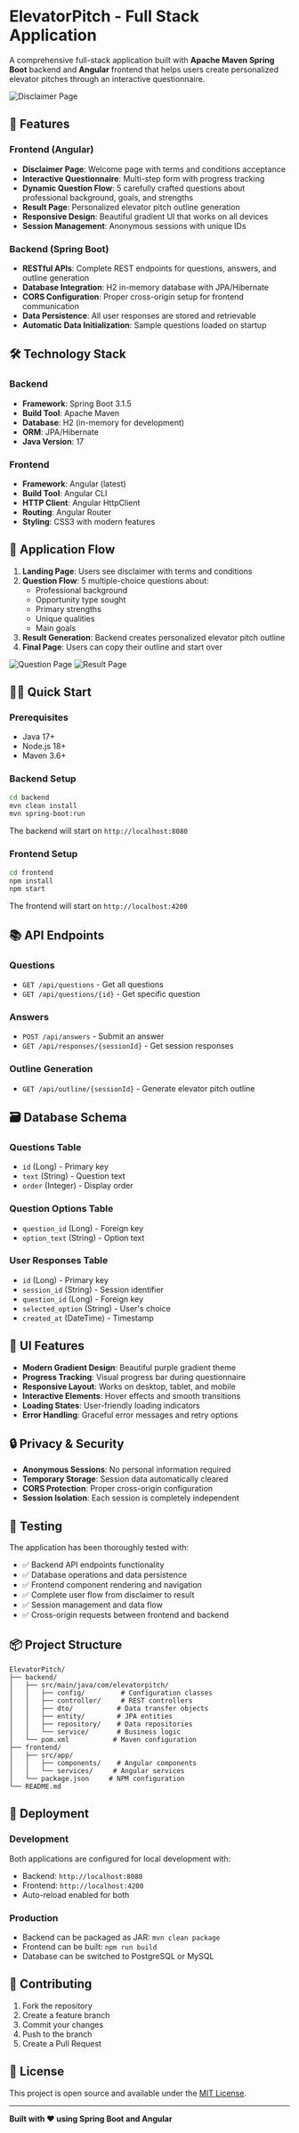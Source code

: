 # ElevatorPitch - Full Stack Application

A comprehensive full-stack application built with **Apache Maven Spring Boot** backend and **Angular** frontend that helps users create personalized elevator pitches through an interactive questionnaire.

![Disclaimer Page](https://github.com/user-attachments/assets/cf78d075-5d63-44be-a7d4-975f360a4224)

## 🚀 Features

### Frontend (Angular)
- **Disclaimer Page**: Welcome page with terms and conditions acceptance
- **Interactive Questionnaire**: Multi-step form with progress tracking
- **Dynamic Question Flow**: 5 carefully crafted questions about professional background, goals, and strengths
- **Result Page**: Personalized elevator pitch outline generation
- **Responsive Design**: Beautiful gradient UI that works on all devices
- **Session Management**: Anonymous sessions with unique IDs

### Backend (Spring Boot)
- **RESTful APIs**: Complete REST endpoints for questions, answers, and outline generation
- **Database Integration**: H2 in-memory database with JPA/Hibernate
- **CORS Configuration**: Proper cross-origin setup for frontend communication
- **Data Persistence**: All user responses are stored and retrievable
- **Automatic Data Initialization**: Sample questions loaded on startup

## 🛠 Technology Stack

### Backend
- **Framework**: Spring Boot 3.1.5
- **Build Tool**: Apache Maven
- **Database**: H2 (in-memory for development)
- **ORM**: JPA/Hibernate
- **Java Version**: 17

### Frontend
- **Framework**: Angular (latest)
- **Build Tool**: Angular CLI
- **HTTP Client**: Angular HttpClient
- **Routing**: Angular Router
- **Styling**: CSS3 with modern features

## 📱 Application Flow

1. **Landing Page**: Users see disclaimer with terms and conditions
2. **Question Flow**: 5 multiple-choice questions about:
   - Professional background
   - Opportunity type sought
   - Primary strengths
   - Unique qualities
   - Main goals
3. **Result Generation**: Backend creates personalized elevator pitch outline
4. **Final Page**: Users can copy their outline and start over

![Question Page](https://github.com/user-attachments/assets/d8d955d9-85b9-4be0-a1fc-37c9d410775a)
![Result Page](https://github.com/user-attachments/assets/879046d9-1a8c-4bce-87bc-9aba772b052e)

## 🏃‍♂️ Quick Start

### Prerequisites
- Java 17+
- Node.js 18+
- Maven 3.6+

### Backend Setup
```bash
cd backend
mvn clean install
mvn spring-boot:run
```
The backend will start on `http://localhost:8080`

### Frontend Setup
```bash
cd frontend
npm install
npm start
```
The frontend will start on `http://localhost:4200`

## 📚 API Endpoints

### Questions
- `GET /api/questions` - Get all questions
- `GET /api/questions/{id}` - Get specific question

### Answers
- `POST /api/answers` - Submit an answer
- `GET /api/responses/{sessionId}` - Get session responses

### Outline Generation
- `GET /api/outline/{sessionId}` - Generate elevator pitch outline

## 🗃 Database Schema

### Questions Table
- `id` (Long) - Primary key
- `text` (String) - Question text
- `order` (Integer) - Display order

### Question Options Table
- `question_id` (Long) - Foreign key
- `option_text` (String) - Option text

### User Responses Table
- `id` (Long) - Primary key
- `session_id` (String) - Session identifier
- `question_id` (Long) - Foreign key
- `selected_option` (String) - User's choice
- `created_at` (DateTime) - Timestamp

## 🎨 UI Features

- **Modern Gradient Design**: Beautiful purple gradient theme
- **Progress Tracking**: Visual progress bar during questionnaire
- **Responsive Layout**: Works on desktop, tablet, and mobile
- **Interactive Elements**: Hover effects and smooth transitions
- **Loading States**: User-friendly loading indicators
- **Error Handling**: Graceful error messages and retry options

## 🔒 Privacy & Security

- **Anonymous Sessions**: No personal information required
- **Temporary Storage**: Session data automatically cleared
- **CORS Protection**: Proper cross-origin configuration
- **Session Isolation**: Each session is completely independent

## 🧪 Testing

The application has been thoroughly tested with:
- ✅ Backend API endpoints functionality
- ✅ Database operations and data persistence
- ✅ Frontend component rendering and navigation
- ✅ Complete user flow from disclaimer to result
- ✅ Session management and data flow
- ✅ Cross-origin requests between frontend and backend

## 📦 Project Structure

```
ElevatorPitch/
├── backend/
│   ├── src/main/java/com/elevatorpitch/
│   │   ├── config/         # Configuration classes
│   │   ├── controller/     # REST controllers
│   │   ├── dto/           # Data transfer objects
│   │   ├── entity/        # JPA entities
│   │   ├── repository/    # Data repositories
│   │   └── service/       # Business logic
│   └── pom.xml           # Maven configuration
├── frontend/
│   ├── src/app/
│   │   ├── components/    # Angular components
│   │   └── services/     # Angular services
│   └── package.json     # NPM configuration
└── README.md
```

## 🚀 Deployment

### Development
Both applications are configured for local development with:
- Backend: `http://localhost:8080`
- Frontend: `http://localhost:4200`
- Auto-reload enabled for both

### Production
- Backend can be packaged as JAR: `mvn clean package`
- Frontend can be built: `npm run build`
- Database can be switched to PostgreSQL or MySQL

## 🤝 Contributing

1. Fork the repository
2. Create a feature branch
3. Commit your changes
4. Push to the branch
5. Create a Pull Request

## 📄 License

This project is open source and available under the [MIT License](LICENSE).

---

**Built with ❤️ using Spring Boot and Angular**